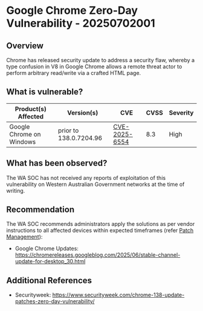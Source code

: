 # Google Chrome Zero-Day Vulnerability - 20250702001

## Overview

Chrome has released security update to address a security flaw, whereby a type confusion in V8 in Google Chrome allows a remote threat actor to perform arbitrary read/write via a crafted HTML page.

## What is vulnerable?

| Product(s) Affected      | Version(s)                       | CVE                                                             | CVSS | Severity |
| ------------------------ | -------------------------------- | --------------------------------------------------------------- | ---- | -------- |
| Google Chrome on Windows | prior to 138.0.7204.96 | [CVE-2025-6554](https://nvd.nist.gov/vuln/detail/CVE-2025-6554) | 8.3  | High     |

## What has been observed?

The WA SOC has not received any reports of exploitation of this vulnerability on Western Australian Government networks at the time of writing.

## Recommendation

The WA SOC recommends administrators apply the solutions as per vendor instructions to all affected devices within expected timeframes (refer [Patch Management](../guidelines/patch-management.md)):

- Google Chrome Updates: <https://chromereleases.googleblog.com/2025/06/stable-channel-update-for-desktop_30.html>

## Additional References

- Securityweek: <https://www.securityweek.com/chrome-138-update-patches-zero-day-vulnerability/>
